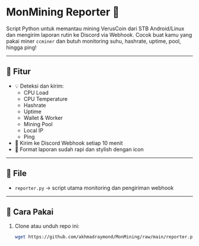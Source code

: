 # MonMining Reporter 📡

Script Python untuk memantau mining VerusCoin dari STB Android/Linux dan mengirim laporan rutin ke Discord via Webhook. Cocok buat kamu yang pakai miner `ccminer` dan butuh monitoring suhu, hashrate, uptime, pool, hingga ping!

---

## 🔧 Fitur

- 💡 Deteksi dan kirim:
  - CPU Load
  - CPU Temperature
  - Hashrate
  - Uptime
  - Wallet & Worker
  - Mining Pool
  - Local IP
  - Ping
- 📡 Kirim ke Discord Webhook setiap 10 menit
- 💬 Format laporan sudah rapi dan stylish dengan icon

---

## 📂 File

- `reporter.py` → script utama monitoring dan pengiriman webhook

---

## 🚀 Cara Pakai

1. Clone atau unduh repo ini:
   ```bash
   wget https://github.com/akhmadraymond/MonMining/raw/main/reporter.py
